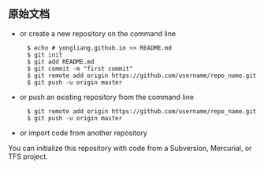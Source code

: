原始文档
---
- or create a new repository on the command line

        $ echo # yongliang.github.io >> README.md
        $ git init
        $ git add README.md
        $ git commit -m "first commit"
        $ git remote add origin https://github.com/username/repo_name.git
        $ git push -u origin master

- or push an existing repository from the command line

        $ git remote add origin https://github.com/username/repo_name.git
        $ git push -u origin master

- or import code from another repository

You can initialize this repository with code from a Subversion, Mercurial, or TFS project.
